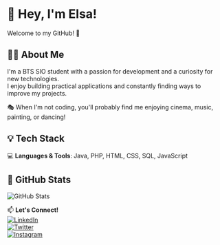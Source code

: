 # 👋 Hey, I'm Elsa!  

Welcome to my GitHub! 🚀  

## 🧑‍💻 About Me  
I'm a BTS SIO student with a passion for development and a curiosity for new technologies.  
I enjoy building practical applications and constantly finding ways to improve my projects.  

🎭 When I'm not coding, you'll probably find me enjoying cinema, music, painting, or dancing!  

## 💡 Tech Stack  
💻 **Languages & Tools**: Java, PHP, HTML, CSS, SQL, JavaScript  

## 🚀 GitHub Stats  
![GitHub Stats](https://github-readme-stats.vercel.app/api?username=your-username&show_icons=true&theme=radical)  

📫 **Let's Connect!**  
[![LinkedIn](https://img.shields.io/badge/LinkedIn-blue?style=flat&logo=linkedin)](https://www.linkedin.com/in/ton-profil)  
[![Twitter](https://img.shields.io/badge/Twitter-blue?style=flat&logo=twitter)](https://twitter.com/ton-profil)  
[![Instagram](https://img.shields.io/badge/Instagram-purple?style=flat&logo=instagram)](https://instagram.com/ton-profil)  
